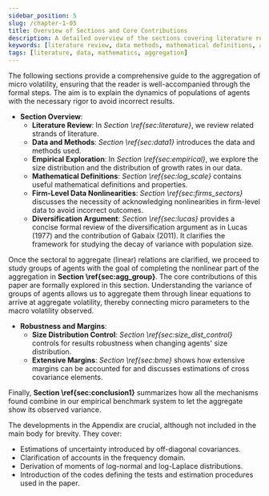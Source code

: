 ```yaml
---
sidebar_position: 5
slug: /chapter-1-05
title: Overview of Sections and Core Contributions
description: A detailed overview of the sections covering literature review, data methods, mathematical definitions, and the core contributions related to aggregation of micro volatility.
keywords: [literature review, data methods, mathematical definitions, aggregation, micro volatility]
tags: [literature, data, mathematics, aggregation]
---
```


The following sections provide a comprehensive guide to the aggregation of micro volatility, ensuring that the reader is well-accompanied through the formal steps. The aim is to explain the dynamics of populations of agents with the necessary rigor to avoid incorrect results.

- **Section Overview**:
  - **Literature Review**: In *Section \ref\{sec:literature\}*, we review related strands of literature.
  - **Data and Methods**: *Section \ref\{sec:data1\}* introduces the data and methods used.
  - **Empirical Exploration**: In *Section \ref\{sec:empirical\}*, we explore the size distribution and the distribution of growth rates in our data.
  - **Mathematical Definitions**: *Section \ref\{sec:log_scale\}* contains useful mathematical definitions and properties.
  - **Firm-Level Data Nonlinearities**: *Section \ref\{sec:firms_sectors\}* discusses the necessity of acknowledging nonlinearities in firm-level data to avoid incorrect outcomes.
  - **Diversification Argument**: *Section \ref\{sec:lucas\}* provides a concise formal review of the diversification argument as in Lucas (1977) and the contribution of Gabaix (2011). It clarifies the framework for studying the decay of variance with population size.

Once the sectoral to aggregate (linear) relations are clarified, we proceed to study groups of agents with the goal of completing the nonlinear part of the aggregation in **Section \ref\{sec:agg_group\}**. The core contributions of this paper are formally explored in this section. Understanding the variance of groups of agents allows us to aggregate them through linear equations to arrive at aggregate volatility, thereby connecting micro parameters to the macro volatility observed.

- **Robustness and Margins**:
  - **Size Distribution Control**: *Section \ref\{sec:size_dist_control\}* controls for results robustness when changing agents' size distribution.
  - **Extensive Margins**: *Section \ref\{sec:bme\}* shows how extensive margins can be accounted for and discusses estimations of cross covariance elements.

Finally, **Section \ref\{sec:conclusion1\}** summarizes how all the mechanisms found combine in our empirical benchmark system to let the aggregate show its observed variance.

The developments in the Appendix are crucial, although not included in the main body for brevity. They cover:
- Estimations of uncertainty introduced by off-diagonal covariances.
- Clarification of accounts in the frequency domain.
- Derivation of moments of log-normal and log-Laplace distributions.
- Introduction of the codes defining the tests and estimation procedures used in the paper.